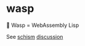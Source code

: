 # wasp
🐝 Wasp = WebAssembly Lisp

See [schism](https://github.com/google/schism) [discussion](https://news.ycombinator.com/item?id=16488605)